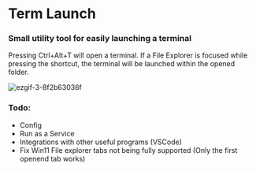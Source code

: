 # Term Launch

### Small utility tool for easily launching a terminal

Pressing Ctrl+Alt+T will open a terminal.
If a File Explorer is focused while pressing the shortcut,
the terminal will be launched within the opened folder.

![ezgif-3-8f2b63036f](https://github.com/Meowlan/TermLaunch/assets/69299012/a8095913-619e-484a-a1b0-8b1bf634fd12)

### Todo:

-  Config
-  Run as a Service
-  Integrations with other useful programs (VSCode)
-  Fix Win11 File explorer tabs not being fully supported (Only the first openend tab works)

